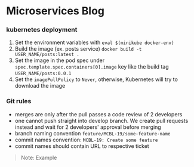 # Microservices Blog

### kubernetes deployment
1. Set the environment variables with `eval $(minikube docker-env)`
2. Build the image (ex. posts service) `docker build -t USER_NAME/posts:latest .`
3. Set the image in the pod spec under `spec.template.spec.containers[0].image` key like the build tag `USER_NAME/posts:0.0.1`
4. Set the `imagePullPolicy` to `Never`, otherwise, Kubernetes will try to download the image

### Git rules
* merges are only after the pull passes a code review of 2 developers
* one cannot push straight into develop branch. We create pull requests instead and wait for 2 developers' approval before merging
* branch naming convention `feature/MCBL-19/some-feature-name`
* commit names convention: `MCBL-19: Create some feature`
* commit names should contain URL to respective ticket 
> Note: Example
